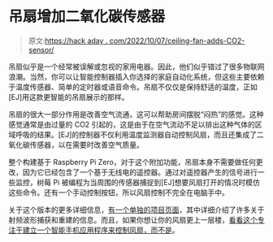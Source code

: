 # 吊扇增加二氧化碳传感器

> 原文:[https://hack aday . com/2022/10/07/ceiling-fan-adds-CO2-sensor/](https://hackaday.com/2022/10/07/ceiling-fan-adds-co2-sensor/)

吊扇似乎是一个经常被误解或忽视的家用电器。因此，他们似乎错过了很多物联网浪潮。当然，你可以让智能控制器插入你选择的家庭自动化系统，但这些主要依赖于温度传感器、简单的定时器或语音命令。吊扇不仅仅是保持舒适的温度，正如[EJ]用这款更智能的吊扇展示的那样。

吊扇的很大一部分作用是改善空气流通，这可以帮助房间摆脱“闷热”的感觉。这种感觉通常是由过量的 CO2 引起的，这是由于在空气流动不足以排出这种气体的区域呼吸的结果。[EJ]的控制器不仅利用温度监测器自动控制风扇，而且还集成了二氧化碳传感器，以在需要时改善空气质量。

整个构建基于 Raspberry Pi Zero，对于这个附加功能，吊扇本身不需要做任何更改，因为它已经包含了一个基于无线电的遥控器。通过对遥控器产生的信号进行一些监控，树莓 Pi 被编程为当周围的传感器捕捉到[EJ]想要风扇打开的情况时模仿这些命令。还有一个手动控制按钮，所以风扇控制不完全在电脑手中。

关于这个版本的更多详细信息，[有一个单独的项目页面](https://www.anaconda.com/blog/create-an-intermittent-fan-controller-with-python)，其中详细介绍了许多关于射频波形捕获和重建的信息。而且，如果你想让你的风扇更上一层楼，[看看这个专注于建立一个智能手机应用程序来控制风扇，而不是](https://hackaday.com/2016/05/10/when-the-smart-hits-the-fan/)。